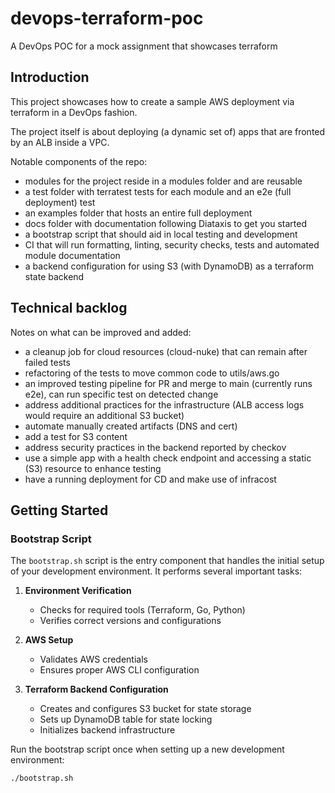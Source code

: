 # devops-terraform-poc
A DevOps POC for a mock assignment that showcases terraform

## Introduction

This project showcases how to create a sample AWS deployment via terraform in a DevOps fashion.

The project itself is about deploying (a dynamic set of) apps that are fronted by an ALB inside a VPC.

Notable components of the repo:

- modules for the project reside in a modules folder and are reusable
- a test folder with terratest tests for each module and an e2e (full deployment) test
- an examples folder that hosts an entire full deployment
- docs folder with documentation following Diataxis to get you started
- a bootstrap script that should aid in local testing and development
- CI that will run formatting, linting, security checks, tests and automated module documentation
- a backend configuration for using S3 (with DynamoDB) as a terraform state backend

## Technical backlog

Notes on what can be improved and added:

- a cleanup job for cloud resources (cloud-nuke) that can remain after failed tests
- refactoring of the tests to move common code to utils/aws.go
- an improved testing pipeline for PR and merge to main (currently runs e2e), can run specific test on detected change
- address additional practices for the infrastructure (ALB access logs would require an additional S3 bucket)
- automate manually created artifacts (DNS and cert)
- add a test for S3 content
- address security practices in the backend reported by checkov
- use a simple app with a health check endpoint and accessing a static (S3) resource to enhance testing
- have a running deployment for CD and make use of infracost

## Getting Started

### Bootstrap Script

The `bootstrap.sh` script is the entry component that handles the initial setup of your development environment. It performs several important tasks:

1. **Environment Verification**
   - Checks for required tools (Terraform, Go, Python)
   - Verifies correct versions and configurations

2. **AWS Setup**
   - Validates AWS credentials
   - Ensures proper AWS CLI configuration

3. **Terraform Backend Configuration**
   - Creates and configures S3 bucket for state storage
   - Sets up DynamoDB table for state locking
   - Initializes backend infrastructure

Run the bootstrap script once when setting up a new development environment:
```bash
./bootstrap.sh
```

<!-- BEGIN_TF_DOCS -->
<!-- END_TF_DOCS -->
